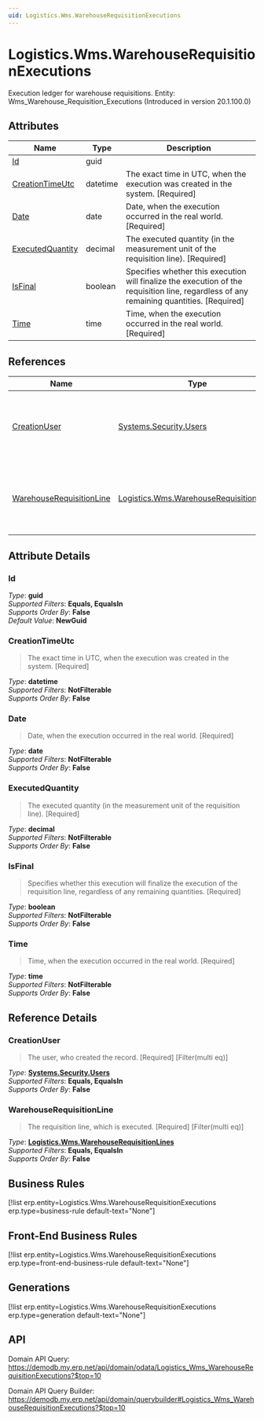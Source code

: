 ```yaml
---
uid: Logistics.Wms.WarehouseRequisitionExecutions
---
```

# Logistics.Wms.WarehouseRequisitionExecutions

Execution ledger for warehouse requisitions. Entity: Wms_Warehouse_Requisition_Executions (Introduced in version 20.1.100.0)

## Attributes

| Name | Type | Description |
| ---- | ---- | --- |
| [Id](Logistics.Wms.WarehouseRequisitionExecutions.md#Id) | guid |  
| [CreationTimeUtc](Logistics.Wms.WarehouseRequisitionExecutions.md#CreationTimeUtc) | datetime | The exact time in UTC, when the execution was created in the system. [Required] 
| [Date](Logistics.Wms.WarehouseRequisitionExecutions.md#Date) | date | Date, when the execution occurred in the real world. [Required] 
| [ExecutedQuantity](Logistics.Wms.WarehouseRequisitionExecutions.md#ExecutedQuantity) | decimal | The executed quantity (in the measurement unit of the requisition line). [Required] 
| [IsFinal](Logistics.Wms.WarehouseRequisitionExecutions.md#IsFinal) | boolean | Specifies whether this execution will finalize the execution of the requisition line, regardless of any remaining quantities. [Required] 
| [Time](Logistics.Wms.WarehouseRequisitionExecutions.md#Time) | time | Time, when the execution occurred in the real world. [Required] 

## References

| Name | Type | Description |
| ---- | ---- | --- |
| [CreationUser](Logistics.Wms.WarehouseRequisitionExecutions.md#CreationUser) | [Systems.Security.Users](Systems.Security.Users.md) | The user, who created the record. [Required] [Filter(multi eq)] |
| [WarehouseRequisitionLine](Logistics.Wms.WarehouseRequisitionExecutions.md#WarehouseRequisitionLine) | [Logistics.Wms.WarehouseRequisitionLines](Logistics.Wms.WarehouseRequisitionLines.md) | The requisition line, which is executed. [Required] [Filter(multi eq)] |


## Attribute Details

### Id

_Type_: **guid**  
_Supported Filters_: **Equals, EqualsIn**  
_Supports Order By_: **False**  
_Default Value_: **NewGuid**  

### CreationTimeUtc

> The exact time in UTC, when the execution was created in the system. [Required]

_Type_: **datetime**  
_Supported Filters_: **NotFilterable**  
_Supports Order By_: **False**  

### Date

> Date, when the execution occurred in the real world. [Required]

_Type_: **date**  
_Supported Filters_: **NotFilterable**  
_Supports Order By_: **False**  

### ExecutedQuantity

> The executed quantity (in the measurement unit of the requisition line). [Required]

_Type_: **decimal**  
_Supported Filters_: **NotFilterable**  
_Supports Order By_: **False**  

### IsFinal

> Specifies whether this execution will finalize the execution of the requisition line, regardless of any remaining quantities. [Required]

_Type_: **boolean**  
_Supported Filters_: **NotFilterable**  
_Supports Order By_: **False**  

### Time

> Time, when the execution occurred in the real world. [Required]

_Type_: **time**  
_Supported Filters_: **NotFilterable**  
_Supports Order By_: **False**  


## Reference Details

### CreationUser

> The user, who created the record. [Required] [Filter(multi eq)]

_Type_: **[Systems.Security.Users](Systems.Security.Users.md)**  
_Supported Filters_: **Equals, EqualsIn**  
_Supports Order By_: **False**  

### WarehouseRequisitionLine

> The requisition line, which is executed. [Required] [Filter(multi eq)]

_Type_: **[Logistics.Wms.WarehouseRequisitionLines](Logistics.Wms.WarehouseRequisitionLines.md)**  
_Supported Filters_: **Equals, EqualsIn**  
_Supports Order By_: **False**  



## Business Rules

[!list erp.entity=Logistics.Wms.WarehouseRequisitionExecutions erp.type=business-rule default-text="None"]

## Front-End Business Rules

[!list erp.entity=Logistics.Wms.WarehouseRequisitionExecutions erp.type=front-end-business-rule default-text="None"]

## Generations

[!list erp.entity=Logistics.Wms.WarehouseRequisitionExecutions erp.type=generation default-text="None"]

## API

Domain API Query:
<https://demodb.my.erp.net/api/domain/odata/Logistics_Wms_WarehouseRequisitionExecutions?$top=10>

Domain API Query Builder:
<https://demodb.my.erp.net/api/domain/querybuilder#Logistics_Wms_WarehouseRequisitionExecutions?$top=10>

